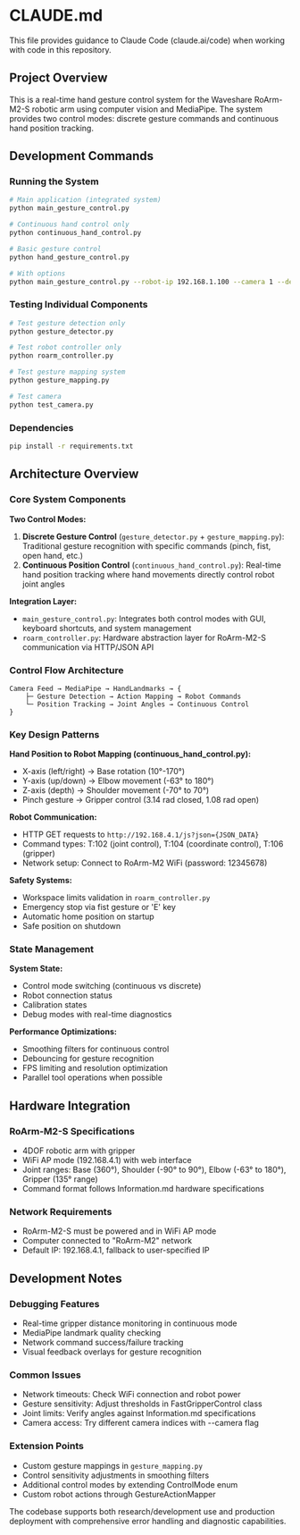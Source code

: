 # CLAUDE.md

This file provides guidance to Claude Code (claude.ai/code) when working with code in this repository.

## Project Overview

This is a real-time hand gesture control system for the Waveshare RoArm-M2-S robotic arm using computer vision and MediaPipe. The system provides two control modes: discrete gesture commands and continuous hand position tracking.

## Development Commands

### Running the System
```bash
# Main application (integrated system)
python main_gesture_control.py

# Continuous hand control only
python continuous_hand_control.py

# Basic gesture control
python hand_gesture_control.py

# With options
python main_gesture_control.py --robot-ip 192.168.1.100 --camera 1 --debug
```

### Testing Individual Components
```bash
# Test gesture detection only
python gesture_detector.py

# Test robot controller only
python roarm_controller.py

# Test gesture mapping system
python gesture_mapping.py

# Test camera
python test_camera.py
```

### Dependencies
```bash
pip install -r requirements.txt
```

## Architecture Overview

### Core System Components

**Two Control Modes:**
1. **Discrete Gesture Control** (`gesture_detector.py` + `gesture_mapping.py`): Traditional gesture recognition with specific commands (pinch, fist, open hand, etc.)
2. **Continuous Position Control** (`continuous_hand_control.py`): Real-time hand position tracking where hand movements directly control robot joint angles

**Integration Layer:**
- `main_gesture_control.py`: Integrates both control modes with GUI, keyboard shortcuts, and system management
- `roarm_controller.py`: Hardware abstraction layer for RoArm-M2-S communication via HTTP/JSON API

### Control Flow Architecture

```
Camera Feed → MediaPipe → HandLandmarks → {
    ├─ Gesture Detection → Action Mapping → Robot Commands
    └─ Position Tracking → Joint Angles → Continuous Control
}
```

### Key Design Patterns

**Hand Position to Robot Mapping (continuous_hand_control.py):**
- X-axis (left/right) → Base rotation (10°-170°)
- Y-axis (up/down) → Elbow movement (-63° to 180°)
- Z-axis (depth) → Shoulder movement (-70° to 70°)
- Pinch gesture → Gripper control (3.14 rad closed, 1.08 rad open)

**Robot Communication:**
- HTTP GET requests to `http://192.168.4.1/js?json={JSON_DATA}`
- Command types: T:102 (joint control), T:104 (coordinate control), T:106 (gripper)
- Network setup: Connect to RoArm-M2 WiFi (password: 12345678)

**Safety Systems:**
- Workspace limits validation in `roarm_controller.py`
- Emergency stop via fist gesture or 'E' key
- Automatic home position on startup
- Safe position on shutdown

### State Management

**System State:**
- Control mode switching (continuous vs discrete)
- Robot connection status
- Calibration states
- Debug modes with real-time diagnostics

**Performance Optimizations:**
- Smoothing filters for continuous control
- Debouncing for gesture recognition
- FPS limiting and resolution optimization
- Parallel tool operations when possible

## Hardware Integration

### RoArm-M2-S Specifications
- 4DOF robotic arm with gripper
- WiFi AP mode (192.168.4.1) with web interface
- Joint ranges: Base (360°), Shoulder (-90° to 90°), Elbow (-63° to 180°), Gripper (135° range)
- Command format follows Information.md hardware specifications

### Network Requirements
- RoArm-M2-S must be powered and in WiFi AP mode
- Computer connected to "RoArm-M2" network
- Default IP: 192.168.4.1, fallback to user-specified IP

## Development Notes

### Debugging Features
- Real-time gripper distance monitoring in continuous mode
- MediaPipe landmark quality checking
- Network command success/failure tracking
- Visual feedback overlays for gesture recognition

### Common Issues
- Network timeouts: Check WiFi connection and robot power
- Gesture sensitivity: Adjust thresholds in FastGripperControl class
- Joint limits: Verify angles against Information.md specifications
- Camera access: Try different camera indices with --camera flag

### Extension Points
- Custom gesture mappings in `gesture_mapping.py`
- Control sensitivity adjustments in smoothing filters
- Additional control modes by extending ControlMode enum
- Custom robot actions through GestureActionMapper

The codebase supports both research/development use and production deployment with comprehensive error handling and diagnostic capabilities.